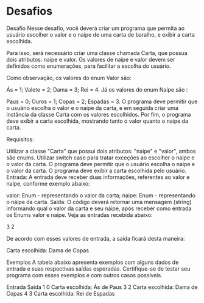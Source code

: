 # Desafios

Desafio
Nesse desafio, você deverá criar um programa que permita ao usuário escolher o valor e o naipe de uma carta de baralho, e exibir a carta escolhida.

Para isso, será necessário criar uma classe chamada Carta, que possua dois atributos: naipe e valor. Os valores de naipe e valor devem ser definidos como enumerações, para facilitar a escolha do usuário.

Como observação, os valores do enum Valor são:

Ás = 1; Valete = 2; Dama = 3; Rei = 4.
Já os valores do enum Naipe são :

Paus = 0; Ouros = 1; Copas = 2; Espadas = 3.
O programa deve permitir que o usuário escolha o valor e o naipe da carta, e em seguida criar uma instância da classe Carta com os valores escolhidos. Por fim, o programa deve exibir a carta escolhida, mostrando tanto o valor quanto o naipe da carta.

Requisitos:

Utilizar a classe "Carta" que possui dois atributos: "naipe" e "valor", ambos são enums.
Utilizar switch case para tratar exceções ao escolher o naipe e o valor da carta.
O programa deve permitir que o usuário escolha o naipe e o valor da carta.
O programa deve exibir a carta escolhida pelo usuário.
Entrada:
A entrada deve receber duas informações, referentes ao valor e naípe, conforme exemplo abaixo:

valor: Enum  - representando o valor da carta;
naipe: Enum  - representando o náipe da carta.
Saída:
O código deverá retornar uma mensagem (string) informando qual o valor da carta e seu náipe, após receber como entrada os Enums valor e naipe. 
Veja as entradas recebida abaixo:

3
2

De acordo com esses valores de entrada, a saída ficará desta maneira:

Carta escolhida: Dama de Copas

Exemplos
A tabela abaixo apresenta exemplos com alguns dados de entrada e suas respectivas saídas esperadas. Certifique-se de testar seu programa com esses exemplos e com outros casos possíveis.

Entrada	Saída
1
0	Carta escolhida: Ás de Paus
3
2	Carta escolhida: Dama de Copas
4
3	Carta escolhida: Rei de Espadas
